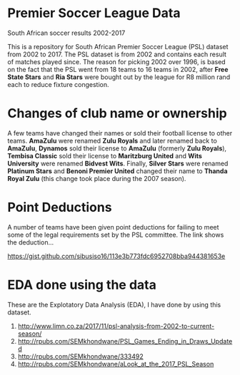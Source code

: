 # Premier Soccer League Data
South African soccer results 2002-2017

This is a repository for South African Premier Soccer League (PSL) dataset from 2002 to 2017. The PSL dataset is from 2002 and contains each result of matches played since. The reason for picking 2002 over 1996, is based on the fact that the PSL went from 18 teams to 16 teams in 2002, after **Free State Stars** and **Ria Stars** were bought out by the league for R8 million rand each to reduce fixture congestion. 

# Changes of club name or ownership

A few teams have changed their names or sold their football license to other teams. **AmaZulu** were renamed **Zulu Royals** and later renamed back to **AmaZulu**, **Dynamos** sold their license to **AmaZulu** (formerly **Zulu Royals**), **Tembisa Classic** sold their license to **Maritzburg United** and **Wits University** were renamed **Bidvest Wits**. Finally, **Silver Stars** were renamed **Platinum Stars** and **Benoni Premier United** changed their name to **Thanda Royal Zulu** (this change took place during the 2007 season).

# Point Deductions

A number of teams have been given point deductions for failing to meet some of the legal requirements set by the PSL committee. The link shows the deduction...

https://gist.github.com/sibusiso16/113e3b773fdc6952708bba944381653e

# EDA done using the data

These are the Explotatory Data Analysis (EDA), I have done by using this dataset.

1. http://www.limn.co.za/2017/11/psl-analysis-from-2002-to-current-season/
2. http://rpubs.com/SEMkhondwane/PSL_Games_Ending_in_Draws_Updated
3. http://rpubs.com/SEMkhondwane/333492
4. http://rpubs.com/SEMkhondwane/aLook_at_the_2017_PSL_Season
